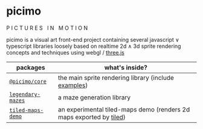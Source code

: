 # picimo

P I C T U R E S &nbsp; I N &nbsp; M O T I O N

picimo is a visual art front-end project containing several javascript &or; typescript libraries
loosely based on realtime 2d &and; 3d sprite rendering concepts and techniques using webgl / [three.js](https://threejs.org)

| packages | what's inside? |
|-----------|-------------|
| [`@picimo/core`](packages/picimo-core/) | the main sprite rendering library (include [examples](packages/picimo-core/examples/)) |
| [`legendary-mazes`](packages/legendary-mazes/) | a maze generation library |
| [`tiled-maps-demo`](packages/tiled-maps-demo/) | an experimental tiled-maps demo (renders 2d maps exported by [tiled](https://www.mapeditor.org/)) |
